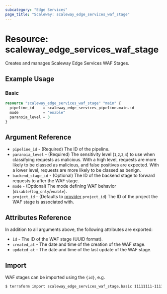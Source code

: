 ```yaml
---
subcategory: "Edge Services"
page_title: "Scaleway: scaleway_edge_services_waf_stage"
---
```


# Resource: scaleway_edge_services_waf_stage

Creates and manages Scaleway Edge Services WAF Stages.

## Example Usage

### Basic

```terraform
resource "scaleway_edge_services_waf_stage" "main" {
  pipeline_id    = scaleway_edge_services_pipeline.main.id
  mode           = "enable"
  paranoia_level = 3
}
```

## Argument Reference

- `pipeline_id` - (Required) The ID of the pipeline.
- `paranoia_level` - (Required) The sensitivity level (`1`,`2`,`3`,`4`) to use when classifying requests as malicious. With a high level, requests are more likely to be classed as malicious, and false positives are expected. With a lower level, requests are more likely to be classed as benign.
- `backend_stage_id` - (Optional) The ID of the backend stage to forward requests to after the WAF stage.
- `mode` - (Optional) The mode defining WAF behavior (`disable`/`log_only`/`enable`).
- `project_id` - (Defaults to [provider](../index.md#project_id) `project_id`) The ID of the project the WAF stage is associated with.

## Attributes Reference

In addition to all arguments above, the following attributes are exported:

- `id` - The ID of the WAF stage (UUID format).
- `created_at` - The date and time of the creation of the WAF stage.
- `updated_at` - The date and time of the last update of the WAF stage.

## Import

WAF stages can be imported using the `{id}`, e.g.

```bash
$ terraform import scaleway_edge_services_waf_stage.basic 11111111-1111-1111-1111-111111111111
```
